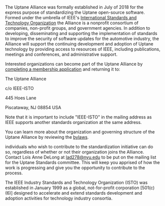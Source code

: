 The Uptane Alliance was formally established in July of 2018 for the express
purpose of standardizing the Uptane open-source software. Formed under the umbrella of
IEEE's [International Standards and Technology Organization](https://ieee-isto.org/) the
Alliance is a nonprofit consortium of companies, non-profit groups, and government agencies.
In addition to developing, disseminating and supporting the implementation of
standards to improve the security of software updates for the automotive industry,
the Alliance will support the continuing development and adoption of Uptane technology by
providing access to resources of IEEE, including publications, meetings and conferences,
and administrative support.

Interested organizations can become part of the Uptane Alliance by [completing a
membership application](/papers/UA_member_agreement_71618.pdf) and returning it to:

The Uptane Alliance

c/o IEEE-ISTO

445 Hoes Lane

Piscataway, NJ  08854 USA

Note that it is important to include "IEEE-ISTO" in the mailing address as
IEEE supports another standards organization at the same address.

You can learn more about the organization and governing structure of the Uptane Alliance
by reviewing the [bylaws](/papers_UA_bylaws_71618).

individuals who wish to contribute to the standardization initiative can do so,
regardless of whether or not their organization joins the Alliance. Contact
Lois Anne DeLong at lad278@nyu.edu to be put on the mailing list for the Uptane
Standards committee. This will keep you apprised of how the work is progressing
and give you the opportunity to contribute to the process.

The IEEE Industry Standards and Technology Organization (ISTO) was established in
January 1999 as a global, not-for-profit corporation
[501(c)(6)] designed to accelerate and extend standards development
and adoption activities for technology industry consortia.
